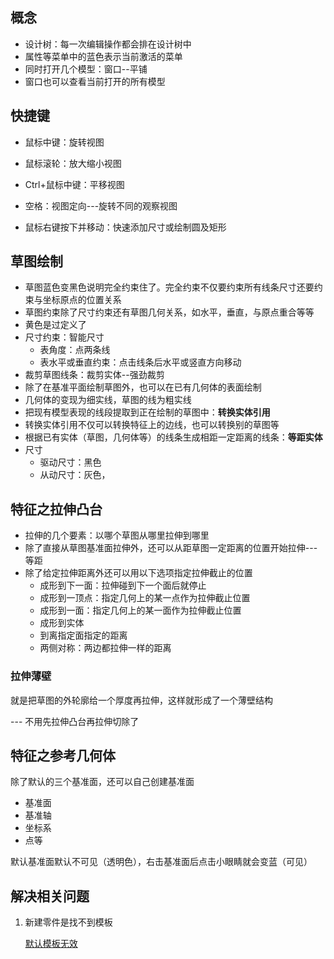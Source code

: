 ## 概念

- 设计树：每一次编辑操作都会排在设计树中
- 属性等菜单中的蓝色表示当前激活的菜单
- 同时打开几个模型：窗口--平铺
- 窗口也可以查看当前打开的所有模型

## 快捷键

- 鼠标中键：旋转视图
- 鼠标滚轮：放大缩小视图
- Ctrl+鼠标中键：平移视图

- 空格：视图定向---旋转不同的观察视图
- 鼠标右键按下并移动：快速添加尺寸或绘制圆及矩形

## 草图绘制

- 草图蓝色变黑色说明完全约束住了。完全约束不仅要约束所有线条尺寸还要约束与坐标原点的位置关系
- 草图约束除了尺寸约束还有草图几何关系，如水平，垂直，与原点重合等等
- 黄色是过定义了
- 尺寸约束：智能尺寸
  - 表角度：点两条线
  - 表水平或垂直约束：点击线条后水平或竖直方向移动
- 裁剪草图线条：裁剪实体--强劲裁剪
- 除了在基准平面绘制草图外，也可以在已有几何体的表面绘制
- 几何体的变现为细实线，草图的线为粗实线
- 把现有模型表现的线段提取到正在绘制的草图中：**转换实体引用**
- 转换实体引用不仅可以转换特征上的边线，也可以转换别的草图等
- 根据已有实体（草图，几何体等）的线条生成相距一定距离的线条：**等距实体**
- 尺寸
  - 驱动尺寸：黑色
  - 从动尺寸：灰色，

## 特征之拉伸凸台

- 拉伸的几个要素：以哪个草图从哪里拉伸到哪里
- 除了直接从草图基准面拉伸外，还可以从距草图一定距离的位置开始拉伸---等距
- 除了给定拉伸距离外还可以用以下选项指定拉伸截止的位置
  - 成形到下一面：拉伸碰到下一个面后就停止
  - 成形到一顶点：指定几何上的某一点作为拉伸截止位置
  - 成形到一面：指定几何上的某一面作为拉伸截止位置
  - 成形到实体
  - 到离指定面指定的距离
  - 两侧对称：两边都拉伸一样的距离

### 拉伸薄壁

就是把草图的外轮廓给一个厚度再拉伸，这样就形成了一个薄壁结构

--- 不用先拉伸凸台再拉伸切除了

## 特征之参考几何体

除了默认的三个基准面，还可以自己创建基准面

- 基准面
- 基准轴
- 坐标系
- 点等

默认基准面默认不可见（透明色），右击基准面后点击小眼睛就会变蓝（可见）

## 解决相关问题

1. 新建零件是找不到模板

   [默认模板无效](https://www.bilibili.com/video/BV1iw411Z7HZ/?p=5&spm_id_from=pageDriver&vd_source=0ca12f825d8b78e1adfff58fc2cbac3a)

